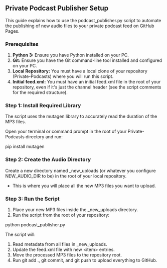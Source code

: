 ## **Private Podcast Publisher Setup**

This guide explains how to use the podcast\_publisher.py script to automate the publishing of new audio files to your private podcast feed on GitHub Pages.

### **Prerequisites**

1. **Python 3:** Ensure you have Python installed on your PC.  
2. **Git:** Ensure you have the Git command-line tool installed and configured on your PC.  
3. **Local Repository:** You must have a local clone of your repository (Private-Podcasts) where you will run this script.  
4. **Initial feed.xml:** You must have an initial feed.xml file in the root of your repository, even if it's just the channel header (see the script comments for the required structure).

### **Step 1: Install Required Library**

The script uses the mutagen library to accurately read the duration of the MP3 files.

Open your terminal or command prompt in the root of your Private-Podcasts directory and run:

pip install mutagen

### **Step 2: Create the Audio Directory**

Create a new directory named \_new\_uploads (or whatever you configure NEW\_AUDIO\_DIR to be) in the root of your local repository.

* This is where you will place all the new MP3 files you want to upload.

### **Step 3: Run the Script**

1. Place your new MP3 files inside the \_new\_uploads directory.  
2. Run the script from the root of your repository:

python podcast\_publisher.py

The script will:

1. Read metadata from all files in \_new\_uploads.  
2. Update the feed.xml file with new \<item\> entries.  
3. Move the processed MP3 files to the repository root.  
4. Run git add ., git commit, and git push to upload everything to GitHub.
